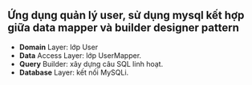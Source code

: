 ## Ứng dụng quản lý user, sử dụng mysql kết hợp giữa data mapper và builder designer pattern

- **Domain** Layer: lớp User
- **Data** Access Layer: lớp UserMapper.
- **Query** Builder: xây dựng câu SQL linh hoạt.
- **Database** Layer: kết nối MySQLi.